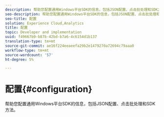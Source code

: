 ```yaml
---
description: 帮助您配置通用Windows平台SDK的信息，包括JSON配置、点击批处理和SDK方法。
seo-description: 帮助您配置通用Windows平台SDK的信息，包括JSON配置、点击批处理和SDK方法。
seo-title: 配置
solution: Experience Cloud,Analytics
title: 配置
topic: Developer and implementation
uuid: f49667b9-b87b-42bd-b7a6-4c6154d1b137
translation-type: tm+mt
source-git-commit: ae16f224eeaeefa29b2e1479270a72694c79aaa0
workflow-type: tm+mt
source-wordcount: '57'
ht-degree: 5%

---
```



# 配置{#configuration}

帮助您配置通用Windows平台SDK的信息，包括JSON配置、点击批处理和SDK方法。
